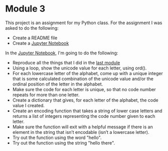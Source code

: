 # Module 3

This project is an assignment for my Python class. For the assignment I was asked to do the following:

* Create a README file
* Create a [Jupyter Notebook](https://github.com/CorkCork/Analytics-Programming/blob/master/Module%203/Module3assignment.ipynb)
 
 In the [Jupyter Notebook](https://github.com/CorkCork/Analytics-Programming/blob/master/Module%203/Module3assignment.ipynb), I'm going to do the following:

* Reproduce all the things that I did in the [last module](https://github.com/CorkCork/Analytics-Programming/blob/master/Module%202/Module2assignment.ipynb)
* Using a loop, show the unicode value for each letter, using ord().
* For each lowercase letter of the alphabet, come up with a unique integer that is some calculated combination of the unicode value and/or the ordinal position of the letter in the alphabet.
* Make sure the code for each letter is unique, so that no code number repeats for more than one letter.
* Create a dictionary that gives, for each letter of the alphabet, the code value I created.
* Create an encoding function that takes a string of lower case letters and returns a list of integers representing the code number given to each letter.
* Make sure the function will exit with a helpful message if there is an element in the string that isn’t encodable (isn’t a lowercase letter).
* Try out the function using the word "hello".
* Try out the function using the string "hello there".